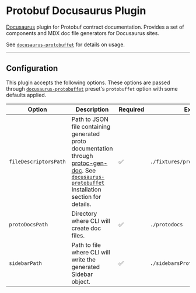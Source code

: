 # Protobuf Docusaurus Plugin

[Docusaurus](https://docusaurus.io/) plugin for Protobuf contract documentation. Provides a set of components and MDX doc file generators for Docusaurus sites.

See [`docusaurus-protobuffet`](https://github.com/AnthonyBobsin/docusaurus-protobuffet/tree/master/packages/docusaurus-protobuffet) for details on usage.

---

## Configuration

This plugin accepts the following options. These options are passed through [`docusaurus-protobuffet`](https://github.com/AnthonyBobsin/docusaurus-protobuffet/tree/master/packages/docusaurus-protobuffet) preset's `protobuffet` option with some defaults applied.

| Option | Description | Required | Example |
| --- | --- | --- | --- |
| `fileDescriptorsPath` | Path to JSON file containing generated proto documentation through [protoc-gen-doc](https://github.com/pseudomuto/protoc-gen-doc). See [`docusaurus-protobuffet`](https://github.com/AnthonyBobsin/docusaurus-protobuffet/tree/master/packages/docusaurus-protobuffet) Installation section for details. | ✅ | `./fixtures/proto_workspace.json` |
| `protoDocsPath` | Directory where CLI will create doc files. | ✅ | `./protodocs` |
| `sidebarPath` | Path to file where CLI will write the generated Sidebar object. | ✅ | `./sidebarsProtodocs.js` |

